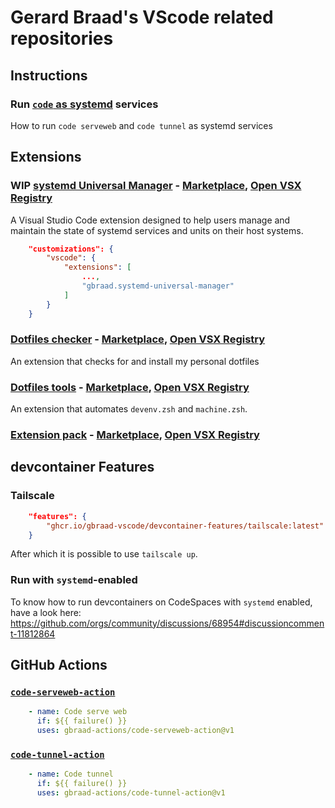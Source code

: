 Gerard Braad's VScode related repositories
==========================================


## Instructions

### Run [`code` as systemd](https://github.com/gbraad-vscode/code-systemd) services

How to run `code serveweb` and `code tunnel` as systemd services


## Extensions

### WIP [systemd Universal Manager](https://github.com/gbraad-vscode/systemd-services-manager) - [Marketplace](https://marketplace.visualstudio.com/items?itemName=gbraad.systemd-universal-manager), [Open VSX Registry](https://open-vsx.org/extension/gbraad/systemd-universal-manager)

A Visual Studio Code extension designed to help users manage and maintain the state of systemd services and units on their host systems. 

```json
    "customizations": {
        "vscode": {
            "extensions": [
                ...,
                "gbraad.systemd-universal-manager"
            ]
        }
    }
```


### [Dotfiles checker](https://github.com/gbraad-vscode/dotfiles-checker/) - [Marketplace](https://marketplace.visualstudio.com/items?itemName=gbraad.dotfiles-checker), [Open VSX Registry](https://open-vsx.org/extension/gbraad/dotfiles-checker)

An extension that checks for and install my personal dotfiles


### [Dotfiles tools](https://github.com/gbraad-vscode/dotfiles-tools/) - [Marketplace](https://marketplace.visualstudio.com/items?itemName=gbraad.dotfiles-tools), [Open VSX Registry](https://open-vsx.org/extension/gbraad/dotfiles-tools)

An extension that automates `devenv.zsh` and `machine.zsh`.


### [Extension pack](https://github.com/gbraad-vscode/extension-pack) - [Marketplace](https://marketplace.visualstudio.com/items?itemName=gbraad.extension-pack), [Open VSX Registry](https://open-vsx.org/extension/gbraad/extension-pack)


## devcontainer Features

### Tailscale

```json
    "features": {
        "ghcr.io/gbraad-vscode/devcontainer-features/tailscale:latest": {}
    }
```

After which it is possible to use `tailscale up`.


### Run with `systemd`-enabled

To know how to run devcontainers on CodeSpaces with `systemd` enabled, have a look here: https://github.com/orgs/community/discussions/68954#discussioncomment-11812864


## GitHub Actions

### [`code-serveweb-action`](https://github.com/gbraad-actions/code-serveweb-action)

```yaml
    - name: Code serve web
      if: ${{ failure() }}
      uses: gbraad-actions/code-serveweb-action@v1
```

### [`code-tunnel-action`](https://github.com/gbraad-actions/code-tunnel-action)

```yaml
    - name: Code tunnel
      if: ${{ failure() }}
      uses: gbraad-actions/code-tunnel-action@v1
```
